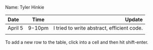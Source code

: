 Name: Tyler Hinkie

| Date    |  Time  |                                     Update |
|:--------|:------:|-------------------------------------------:|
| April 5 | 9-10pm | I tried to write abstract, efficient code. |
|         |        |                                            |


To add a new row to the table, click into a cell and then hit shift-enter.